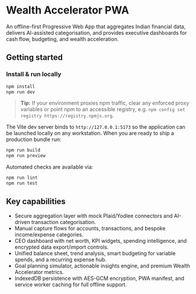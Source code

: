# Wealth Accelerator PWA

An offline-first Progressive Web App that aggregates Indian financial data, delivers AI-assisted categorisation, and provides executive dashboards for cash flow, budgeting, and wealth acceleration.

## Getting started

### Install & run locally

```bash
npm install
npm run dev
```

> **Tip:** If your environment proxies npm traffic, clear any enforced proxy variables or point npm to an accessible registry, e.g. `npm config set registry https://registry.npmjs.org`.

The Vite dev server binds to `http://127.0.0.1:5173` so the application can be launched locally on any workstation. When you are
ready to ship a production bundle run:

```bash
npm run build
npm run preview
```

Automated checks are available via:

```bash
npm run lint
npm run test
```

## Key capabilities

- Secure aggregation layer with mock Plaid/Yodlee connectors and AI-driven transaction categorisation.
- Manual capture flows for accounts, transactions, and bespoke income/expense categories.
- CEO dashboard with net worth, KPI widgets, spending intelligence, and encrypted data export/import controls.
- Unified balance sheet, trend analysis, smart budgeting for variable spends, and a recurring expense hub.
- Goal planning simulator, actionable insights engine, and premium Wealth Accelerator metrics.
- IndexedDB persistence with AES-GCM encryption, PWA manifest, and service worker caching for full offline support.
